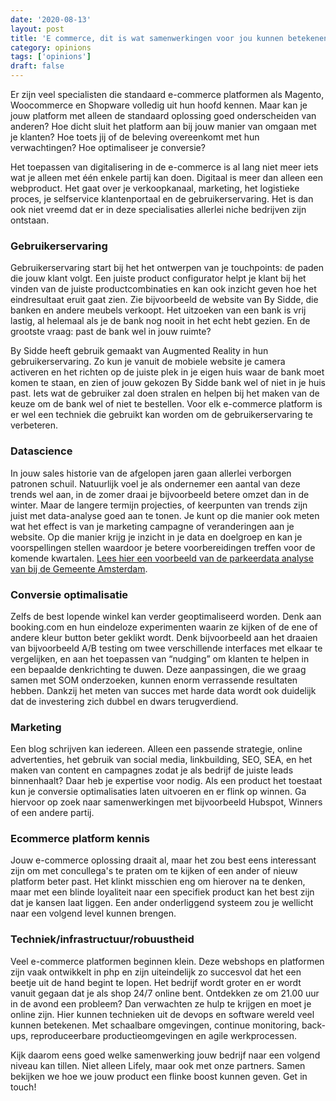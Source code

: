 ```yaml
---
date: '2020-08-13'
layout: post
title: 'E commerce, dit is wat samenwerkingen voor jou kunnen betekenen'
category: opinions
tags: ['opinions']
draft: false
---
```


Er zijn veel specialisten die standaard e-commerce platformen als Magento, Woocommerce en Shopware volledig uit hun hoofd kennen. Maar kan je jouw platform met alleen de standaard oplossing goed onderscheiden van anderen? Hoe dicht sluit het platform aan bij jouw manier van omgaan met je klanten? Hoe toets jij of de beleving overeenkomt met hun verwachtingen? Hoe optimaliseer je conversie?

Het toepassen van digitalisering in de e-commerce is al lang niet meer iets wat je alleen met één enkele partij kan doen. Digitaal is meer dan alleen een webproduct. Het gaat over je verkoopkanaal, marketing, het logistieke proces, je selfservice klantenportaal en de gebruikerservaring. Het is dan ook niet vreemd dat er in deze specialisaties allerlei niche bedrijven zijn ontstaan.

### Gebruikerservaring

Gebruikerservaring start bij het het ontwerpen van je touchpoints: de paden die jouw klant volgt. Een juiste product configurator helpt je klant bij het vinden van de juiste productcombinaties en kan ook inzicht geven hoe het eindresultaat eruit gaat zien. Zie bijvoorbeeld de website van By Sidde, die banken en andere meubels verkoopt. Het uitzoeken van een bank is vrij lastig, al helemaal als je de bank nog nooit in het echt hebt gezien. En de grootste vraag: past de bank wel in jouw ruimte?

By Sidde heeft gebruik gemaakt van Augmented Reality in hun gebruikerservaring. Zo kun je vanuit de mobiele website je camera activeren en het richten op de juiste plek in je eigen huis waar de bank moet komen te staan, en zien of jouw gekozen By Sidde bank wel of niet in je huis past. Iets wat de gebruiker zal doen stralen en helpen bij het maken van de keuze om de bank wel of niet te bestellen. Voor elk e-commerce platform is er wel een techniek die gebruikt kan worden om de gebruikerservaring te verbeteren.

### Datascience

In jouw sales historie van de afgelopen jaren gaan allerlei verborgen patronen schuil. Natuurlijk voel je als ondernemer een aantal van deze trends wel aan, in de zomer draai je bijvoorbeeld betere omzet dan in de winter. Maar de langere termijn projecties, of keerpunten van trends zijn juist met data-analyse goed aan te tonen. Je kunt op die manier ook meten wat het effect is van je marketing campagne of veranderingen aan je website. Op die manier krijg je inzicht in je data en doelgroep en kan je voorspellingen stellen waardoor je betere voorbereidingen treffen voor de komende kwartalen. [Lees hier een voorbeeld van de parkeerdata analyse van bij de Gemeente Amsterdam](../2020-03-23-waarom-ook-jij-moet-beginnen-met-big-data.md).

### Conversie optimalisatie

Zelfs de best lopende winkel kan verder geoptimaliseerd worden. Denk aan booking.com en hun eindeloze experimenten waarin ze kijken of de ene of andere kleur button beter geklikt wordt. Denk bijvoorbeeld aan het draaien van bijvoorbeeld A/B testing om twee verschillende interfaces met elkaar te vergelijken, en aan het toepassen van “nudging” om klanten te helpen in een bepaalde denkrichting te duwen. Deze aanpassingen, die we graag samen met SOM onderzoeken, kunnen enorm verrassende resultaten hebben. Dankzij het meten van succes met harde data wordt ook duidelijk dat de investering zich dubbel en dwars terugverdiend.

### Marketing

Een blog schrijven kan iedereen. Alleen een passende strategie, online advertenties, het gebruik van social media, linkbuilding, SEO, SEA, en het maken van content en campagnes zodat je als bedrijf de juiste leads binnenhaalt? Daar heb je expertise voor nodig. Als een product het toestaat kun je conversie optimalisaties laten uitvoeren en er flink op winnen. Ga hiervoor op zoek naar samenwerkingen met bijvoorbeeld Hubspot, Winners of een andere partij.

### Ecommerce platform kennis

Jouw e-commerce oplossing draait al, maar het zou best eens interessant zijn om met concullega's te praten om te kijken of een ander of nieuw platform beter past. Het klinkt misschien eng om hierover na te denken, maar met een blinde loyaliteit naar een specifiek product kan het best zijn dat je kansen laat liggen. Een ander onderliggend systeem zou je wellicht naar een volgend level kunnen brengen.

### Techniek/infrastructuur/robuustheid

Veel e-commerce platformen beginnen klein. Deze webshops en platformen zijn vaak ontwikkelt in php en zijn uiteindelijk zo succesvol dat het een beetje uit de hand begint te lopen. Het bedrijf wordt groter en er wordt vanuit gegaan dat je als shop 24/7 online bent. Ontdekken ze om 21.00 uur in de avond een probleem? Dan verwachten ze hulp te krijgen en moet je online zijn. Hier kunnen technieken uit de devops en software wereld veel kunnen betekenen. Met schaalbare omgevingen, continue monitoring, back-ups, reproduceerbare productieomgevingen en agile werkprocessen.

Kijk daarom eens goed welke samenwerking jouw bedrijf naar een volgend niveau kan tillen. Niet alleen Lifely, maar ook met onze partners. Samen bekijken we hoe we jouw product een flinke boost kunnen geven. Get in touch!
